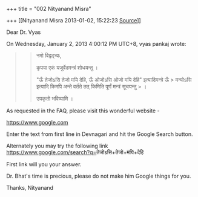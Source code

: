 +++
title = "002 Nityanand Misra"

+++
[[Nityanand Misra	2013-01-02, 15:22:23 [Source](https://groups.google.com/g/bvparishat/c/lcMYIC70nig)]]



Dear Dr. Vyas

  
  
On Wednesday, January 2, 2013 4:00:12 PM UTC+8, vyas pankaj wrote:

> 
> > 
> > 
> > नमो विद्वद्भ्यः,  
> > 
> > कृपया एकं यजुर्वेदमन्त्रं शोधयन्तु ।  
> > 
> > "ऊँ तेजोsसि तेजो मयि देहि, ऊँ ओजोsसि ओजो मयि देहि" इत्यादिमन्त्रे ऊँ > मन्योsसि इत्यादि किमपि अन्ते वर्तते तत् किमिति पूर्णं मन्त्रं सूचयन्तु > ।  
> > 
> > 
> > 
> > 
> > उपकृतो भविष्यामि ।  
> > 
> > 
> >   
> > 
> > 
> > 
> > 
> > 

  
As requested in the FAQ, please visit this wonderful website -  
  
<https://www.google.com>  
  
Enter the text from first line in Devnagari and hit the Google Search button.  
  
Alternately you may try the following link  
<https://www.google.com/search?q=>तेजोsसि+तेजो+मयि+देहि  
  
First link will you your answer.  
  

Dr. Bhat's time is precious, please do not make him Google things for you.  
  
Thanks, Nityanand  
  
  

